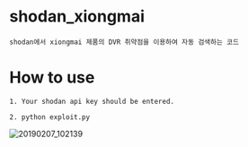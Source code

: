 # shodan_xiongmai
    shodan에서 xiongmai 제품의 DVR 취약점을 이용하여 자동 검색하는 코드


# How to use
    1. Your shodan api key should be entered.

    2. python exploit.py

![20190207_102139](https://user-images.githubusercontent.com/40857478/52384785-4455b380-2ac2-11e9-986f-d08404c39a18.png)
